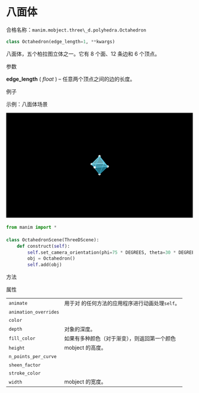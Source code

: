 # 八面体

合格名称：`manim.mobject.three\_d.polyhedra.Octahedron`


```py
class Octahedron(edge_length=1, **kwargs)
```

八面体，五个柏拉图立体之一。它有 8 个面、12 条边和 6 个顶点。

参数

**edge_length** ( _float_ ) – 任意两个顶点之间的边的长度。

例子

示例：八面体场景

![OctahedronScene-1.png](../../static/OctahedronScene-1.png)


```py
from manim import *

class OctahedronScene(ThreeDScene):
    def construct(self):
        self.set_camera_orientation(phi=75 * DEGREES, theta=30 * DEGREES)
        obj = Octahedron()
        self.add(obj)
```


方法



属性

|||
|-|-|
`animate`|用于对 的任何方法的应用程序进行动画处理`self`。
`animation_overrides`|
`color`|
`depth`|对象的深度。
`fill_color`|如果有多种颜色（对于渐变），则返回第一个颜色
`height`|mobject 的高度。
`n_points_per_curve`|
`sheen_factor`|
`stroke_color`|
`width`|mobject 的宽度。
